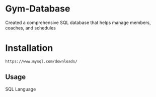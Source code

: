 # Gym-Database
Created a comprehensive SQL database that helps manage members, coaches, and schedules

# Installation

```bash
https://www.mysql.com/downloads/
```

## Usage

SQL Language
